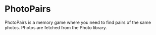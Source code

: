 # PhotoPairs

PhotoPairs is a memory game where you need to find pairs of the same photos.
Photos are fetched from the Photo library.
